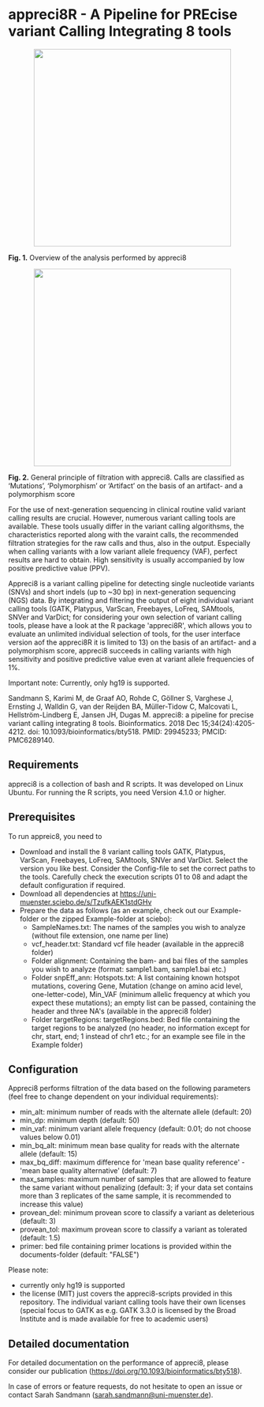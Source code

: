 # appreci8R - A Pipeline for PREcise variant Calling Integrating 8 tools

<p align="center">
    <img height="400" src="https://oup.silverchair-cdn.com/oup/backfile/Content_public/Journal/bioinformatics/34/24/10.1093_bioinformatics_bty518/2/bioinformatics_34_24_4205_f12.jpeg?Expires=1737544357&Signature=1Dqwvr9Z9q0LejOri7Aa3LY11uyUA~kJrD-ogwIefmVEbuVckUAwZRS9cZ~aMx2IDuZo286zhgiUW5edVjZUsmudm0Fy52cF8WfvIMx4HEHlVCt4tMoIkQAn8lXeZZ9iy8MqF3JHCJub9cyW4-O8OxMu4DUhxqwmtvICtnmxIkxYmz66U8kjzdaLSK~lOiIyixXVZJNgDHN8sF~tUo59jwIrdnVcmg-8CVZkNX5-pb1E19qxpHe8soe00NYmO-~XpCjmgt6tldAos2fV-aO4vfjrexk~1UrU~HnL26Laa4APzsHtGaX3~d-e6MTGW-oQN593mKtN2pJOv9GrW46M4g__&Key-Pair-Id=APKAIE5G5CRDK6RD3PGA">
</p>

<b>Fig. 1.</b>  Overview of the analysis performed by appreci8

<p align="center">
    <img height="400" src="https://oup.silverchair-cdn.com/oup/backfile/Content_public/Journal/bioinformatics/34/24/10.1093_bioinformatics_bty518/2/bioinformatics_34_24_4205_f13.jpeg?Expires=1737544363&Signature=tMAw449ixwI6cT0qe0ZSMrEcggX2nNMd12oJHWsQjkXlZHY~WxB-guep2NKtwlR5yaRcY9IkXqtAqDzcDZgcfNA~Aed7zxwMRiIS1EHMLEuRgSTg7H3YGnTb6jkyIZSGBJRvr0aVirHCC9othDnqZSw8Zs11FRjzx5lXOIHomONeYfdPt7MCkqzHBQpb8Y~NOnbHg01zBCpG3Awyfgf6Seom6j4WpoE8del6tWYO91Y~0WtpLLm9jW--~11pUwfRe0an3m8LVFAGgJHjzplOjaJxzk75x-FZtl516DGCLMj31ILbVV9EgrYQ35vccwDIBhPwYk-n39tuZ-cB3RtXgw__&Key-Pair-Id=APKAIE5G5CRDK6RD3PGA">
</p>

<b>Fig. 2.</b> General principle of filtration with appreci8. Calls are classified as ‘Mutations’, ‘Polymorphism’ or ‘Artifact’ on the basis of an artifact- and a polymorphism score


For the use of next-generation sequencing in clinical routine valid variant calling results are crucial. However, numerous variant calling tools are available. These tools usually differ in the variant calling algorithsms, the characteristics reported along with the varaint calls, the recommended filtration strategies for the raw calls and thus, also in the output. Especially when calling variants with a low variant allele frequency (VAF), perfect results are hard to obtain. High sensitivity is usually accompanied by low positive predictive value (PPV).

Appreci8 is a variant calling pipeline for detecting single nucleotide variants (SNVs) and short indels (up to ~30 bp) in next-generation sequencing (NGS) data. By integrating and filtering the output of eight individual variant calling tools (GATK, Platypus, VarScan, Freebayes, LoFreq, SAMtools, SNVer and VarDict; for considering your own selection of variant calling tools, please have a look at the R package 'appreci8R', which allows you to evaluate an unlimited individual selection of tools, for the user interface version aof the appreci8R it is limited to 13) on the basis of an artifact- and a polymorphism score, appreci8 succeeds in calling variants with high sensitivity and positive predictive value even at variant allele frequencies of 1%.



Important note: Currently, only hg19 is supported.

Sandmann S, Karimi M, de Graaf AO, Rohde C, Göllner S, Varghese J, Ernsting J, Walldin G, van der Reijden BA, Müller-Tidow C, Malcovati L, Hellström-Lindberg E, Jansen JH, Dugas M. appreci8: a pipeline for precise variant calling integrating 8 tools. Bioinformatics. 2018 Dec 15;34(24):4205-4212. doi: 10.1093/bioinformatics/bty518. PMID: 29945233; PMCID: PMC6289140.



## Requirements
appreci8 is a collection of bash and R scripts. It was developed on Linux Ubuntu. For running the R scripts, you need Version 4.1.0 or higher.

## Prerequisites
To run appreic8, you need to

* Download and install the 8 variant calling tools GATK, Platypus, VarScan, Freebayes, LoFreq, SAMtools, SNVer and VarDict. Select the version you like best. Consider the Config-file to set the correct paths to the tools. Carefully check the execution scripts 01 to 08 and adapt the default configuration if required.
* Download all dependencies at https://uni-muenster.sciebo.de/s/TzufkAEK1stdGHv
* Prepare the data as follows (as an example, check out our Example-folder or the zipped Example-folder at sciebo):
    * SampleNames.txt: The names of the samples you wish to analyze (without file extension, one name per line)
    * vcf_header.txt: Standard vcf file header (available in the appreci8 folder)
    * Folder alignment: Containing the bam- and bai files of the samples you wish to analyze (format: sample1.bam, sample1.bai etc.)
    * Folder snpEff_ann: Hotspots.txt: A list containing known hotspot mutations, covering Gene, Mutation (change on amino acid level, one-letter-code), Min_VAF (minimum allelic frequency at which you expect these mutations); an empty list can be passed, containing the header and three NA's (available in the appreci8 folder)
    * Folder targetRegions: targetRegions.bed: Bed file containing the target regions to be analyzed (no header, no information except for chr, start, end; 1 instead of chr1 etc.; for an example see file in the Example folder)

## Configuration
Appreci8 performs filtration of the data based on the following parameters (feel free to change dependent on your individual requirements):
* min_alt: minimum number of reads with the alternate allele (default: 20)
* min_dp: minimum depth (default: 50)
* min_vaf: minimum variant allele frequency (default: 0.01; do not choose values below 0.01)
* min_bq_alt: minimum mean base quality for reads with the alternate allele (default: 15)
* max_bq_diff: maximum difference for 'mean base quality reference' - 'mean base quality alternative' (default: 7)
* max_samples: maximum number of samples that are allowed to feature the same variant without penalizing (default: 3; if your data set contains more than 3 replicates of the same sample, it is recommended to increase this value)
* provean_del: minimum provean score to classify a variant as deleterious (default: 3)
* provean_tol: maximum provean score to classify a variant as tolerated (default: 1.5)
* primer: bed file containing primer locations is provided within the documents-folder (default: "FALSE")

Please note:
* currently only hg19 is supported
* the license (MIT) just covers the appreci8-scripts provided in this repository. The individual variant calling tools have their own licenses (special focus to GATK as e.g. GATK 3.3.0 is licensed by the Broad Institute and is made available for free to academic users)


## Detailed documentation
For detailed documentation on the performance of appreci8, please consider our publication (https://doi.org/10.1093/bioinformatics/bty518).

In case of errors or feature requests, do not hesitate to open an issue or contact Sarah Sandmann (sarah.sandmann@uni-muenster.de).



